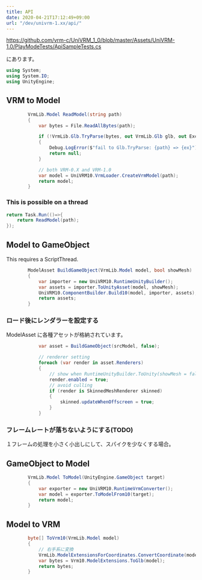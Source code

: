 ```yaml
---
title: API
date: 2020-04-21T17:12:49+09:00
url: "/dev/univrm-1.xx/api/"
---
```


https://github.com/vrm-c/UniVRM_1_0/blob/master/Assets/UniVRM-1.0/PlayModeTests/ApiSampleTests.cs

にあります。

```cs
using System;
using System.IO;
using UnityEngine;
```

## VRM to Model

```cs
        VrmLib.Model ReadModel(string path)
        {
            var bytes = File.ReadAllBytes(path);

            if (!VrmLib.Glb.TryParse(bytes, out VrmLib.Glb glb, out Exception ex))
            {
                Debug.LogError($"fail to Glb.TryParse: {path} => {ex}");
                return null;
            }

            // both VRM-0.X and VRM-1.0
            var model = UniVRM10.VrmLoader.CreateVrmModel(path); 
            return model;
        }
```

### This is possible on a thread

```cs
return Task.Run(()=>{
    return ReadModel(path);
});
```

## Model to GameObject

This requires a ScriptThread.

```cs
        ModelAsset BuildGameObject(VrmLib.Model model, bool showMesh)
        {
            var importer = new UniVRM10.RuntimeUnityBuilder();
            var assets = importer.ToUnityAsset(model, showMesh);
            UniVRM10.ComponentBuilder.Build10(model, importer, assets);
            return assets;
        }
```

### ロード後にレンダラーを設定する

ModelAsset に各種アセットが格納されています。

```cs
            var asset = BuildGameObject(srcModel, false);

            // renderer setting
            foreach (var render in asset.Renderers)
            {
                // show when RuntimeUnityBuilder.ToUnity(showMesh = false)
                render.enabled = true;
                // avoid culling
                if (render is SkinnedMeshRenderer skinned)
                {
                    skinned.updateWhenOffscreen = true;
                }
            }
```

### フレームレートが落ちないようにする(TODO)

１フレームの処理を小さく小出しにして、スパイクを少なくする場合。

## GameObject to Model

```cs
        VrmLib.Model ToModel(UnityEngine.GameObject target)
        {
            var exporter = new UniVRM10.RuntimeVrmConverter();
            var model = exporter.ToModelFrom10(target);
            return model;
        }
```

## Model to VRM

```cs
        byte[] ToVrm10(VrmLib.Model model)
        {
            // 右手系に変換
            VrmLib.ModelExtensionsForCoordinates.ConvertCoordinate(model, VrmLib.Coordinates.Gltf);
            var bytes = Vrm10.ModelExtensions.ToGlb(model);
            return bytes;
        }
```
